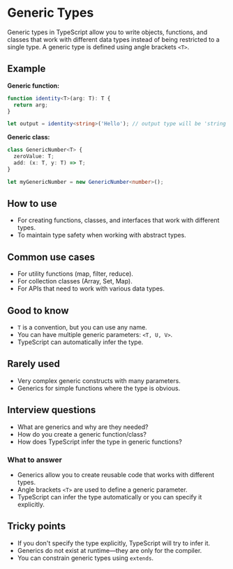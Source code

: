 # Generic Types

Generic types in TypeScript allow you to write objects, functions, and classes that work with different data types instead of being restricted to a single type. A generic type is defined using angle brackets `<T>`.

## Example

**Generic function:**

```typescript
function identity<T>(arg: T): T {
  return arg;
}

let output = identity<string>('Hello'); // output type will be 'string'
```

**Generic class:**

```typescript
class GenericNumber<T> {
  zeroValue: T;
  add: (x: T, y: T) => T;
}

let myGenericNumber = new GenericNumber<number>();
```

## How to use

- For creating functions, classes, and interfaces that work with different types.
- To maintain type safety when working with abstract types.

## Common use cases

- For utility functions (map, filter, reduce).
- For collection classes (Array, Set, Map).
- For APIs that need to work with various data types.

## Good to know

- `T` is a convention, but you can use any name.
- You can have multiple generic parameters: `<T, U, V>`.
- TypeScript can automatically infer the type.

## Rarely used

- Very complex generic constructs with many parameters.
- Generics for simple functions where the type is obvious.

## Interview questions

- What are generics and why are they needed?
- How do you create a generic function/class?
- How does TypeScript infer the type in generic functions?

### What to answer

- Generics allow you to create reusable code that works with different types.
- Angle brackets `<T>` are used to define a generic parameter.
- TypeScript can infer the type automatically or you can specify it explicitly.

## Tricky points

- If you don't specify the type explicitly, TypeScript will try to infer it.
- Generics do not exist at runtime—they are only for the compiler.
- You can constrain generic types using `extends`.
